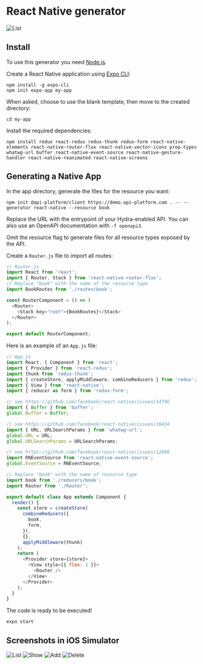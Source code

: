 # React Native generator

![List](images/react-native/create-client-react-native-list.png)

## Install

To use this generator you need [Node.js](https://nodejs.org/).

Create a React Native application using [Expo CLI](https://docs.expo.io/workflow/expo-cli/):

```console
npm install -g expo-cli
npm init expo-app my-app
```

When asked, choose to use the blank template, then move to the created directory:

```console
cd my-app
```

Install the required dependencies:

```console
npm install redux react-redux redux-thunk redux-form react-native-elements react-native-router-flux react-native-vector-icons prop-types whatwg-url buffer react-native-event-source react-native-gesture-handler react-native-reanimated react-native-screens
```

## Generating a Native App

In the app directory, generate the files for the resource you want:

```console
npm init @api-platform/client https://demo.api-platform.com . -- --generator react-native --resource book
```

Replace the URL with the entrypoint of your Hydra-enabled API.
You can also use an OpenAPI documentation with `-f openapi3`.

Omit the resource flag to generate files for all resource types exposed by the API.

Create a `Router.js` file to import all routes:

```javascript
// Router.js
import React from 'react';
import { Router, Stack } from 'react-native-router-flux';
// Replace "book" with the name of the resource type
import BookRoutes from './routes/book';

const RouterComponent = () => (
  <Router>
    <Stack key="root">{BookRoutes}</Stack>
  </Router>
);

export default RouterComponent;
```

Here is an example of an `App.js` file:

```javascript
// App.js
import React, { Component } from 'react';
import { Provider } from 'react-redux';
import thunk from 'redux-thunk';
import { createStore, applyMiddleware, combineReducers } from 'redux';
import { View } from 'react-native';
import { reducer as form } from 'redux-form';

// see https://github.com/facebook/react-native/issues/14796
import { Buffer } from 'buffer';
global.Buffer = Buffer;

// see https://github.com/facebook/react-native/issues/16434
import { URL, URLSearchParams } from 'whatwg-url';
global.URL = URL;
global.URLSearchParams = URLSearchParams;

// see https://github.com/facebook/react-native/issues/12890
import RNEventSource from 'react-native-event-source';
global.EventSource = RNEventSource;

// Replace "book" with the name of resource type
import book from './reducers/book';
import Router from './Router';

export default class App extends Component {
  render() {
    const store = createStore(
      combineReducers({
        book,
        form,
      }),
      {},
      applyMiddleware(thunk)
    );
    return (
      <Provider store={store}>
        <View style={{ flex: 1 }}>
          <Router />
        </View>
      </Provider>
    );
  }
}
```

The code is ready to be executed!

```console
expo start
```

## Screenshots in iOS Simulator

![List](images/react-native/create-client-react-native-list.png) ![Show](images/react-native/create-client-react-native-show.png)
![Add](images/react-native/create-client-react-native-add.png) ![Delete](images/react-native/create-client-react-native-delete.png)
